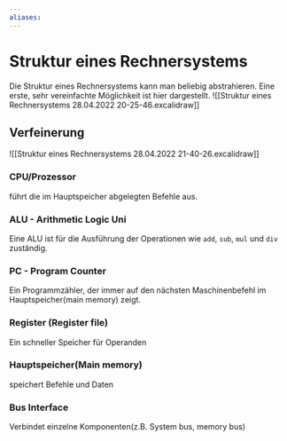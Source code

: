 ```yaml
---
aliases: 
---
```

# Struktur eines Rechnersystems 
Die Struktur eines Rechnersystems kann man beliebig abstrahieren. Eine erste, sehr vereinfachte Möglichkeit ist hier dargestellt.
![[Struktur eines Rechnersystems 28.04.2022 20-25-46.excalidraw]]

## Verfeinerung
![[Struktur eines Rechnersystems 28.04.2022 21-40-26.excalidraw]]
### CPU/Prozessor
führt die im Hauptspeicher abgelegten Befehle aus.
### ALU - Arithmetic Logic Uni
Eine ALU ist für die Ausführung der Operationen wie `add`, `sub`, `mul` und `div` zuständig.
### PC - Program Counter
Ein Programmzähler, der immer auf den nächsten Maschinenbefehl im Hauptspeicher(main memory) zeigt.
### Register (Register file)
Ein schneller Speicher für Operanden
### Hauptspeicher(Main memory)
speichert Befehle und Daten
### Bus Interface
Verbindet einzelne Komponenten(z.B. System bus, memory bus)
